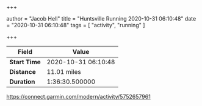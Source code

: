 +++

author = "Jacob Hell"
title = "Huntsville Running 2020-10-31 06:10:48"
date = "2020-10-31 06:10:48"
tags = [
    "activity", "running"
]

+++

<!--more-->

|Field  |Value  |
|--- | --- |
|**Start Time**|2020-10-31 06:10:48|
|**Distance**|11.01 miles|
|**Duration**|1:36:30.500000|

https://connect.garmin.com/modern/activity/5752657961